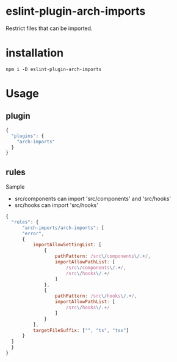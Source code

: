 # eslint-plugin-arch-imports
Restrict files that can be imported.
# installation
```
npm i -D eslint-plugin-arch-imports
```

# Usage

## plugin

```js
{
  "plugins": {
    "arch-imports"
  }
}
```

## rules

Sample
- src/components can import 'src/components' and 'src/hooks'
- src/hooks can import 'src/hooks'

```js
{
  "rules": {
      "arch-imports/arch-imports": [
      "error",
      {
          importAllowSettingList: [
              {
                  pathPattern: /src\/components\/.+/,
                  importAllowPathList: [
                      /src\/components\/.+/,
                      /src\/hooks\/.+/
                  ]
              },
              {
                  pathPattern: /src\/hooks\/.+/,
                  importAllowPathList: [
                      /src\/hooks\/.+/
                  ]
              }
          ],
          targetFileSuffix: ["", "ts", "tsx"]
      }
  ]
  }
}
```
